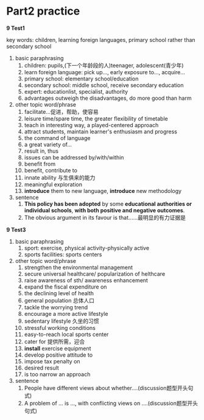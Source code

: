 # Part2 practice
**9 Test1**

key words: children, learning foreign languages, primary school rather than secondary school

1. basic paraphrasing
	1. children: pupils,(下一个年龄段的人)teenager, adolescent(青少年)
	2. learn foreign language: pick up..., early exposure to..., acquire...
	3. primary school: elementary school/education
	4. secondary school: middle school, receive secondary education
	5. expert: educationlist, specialist, authority
	6. advantages outweigh the disadvantages, do more good than harm
2. other topic word/phrase
	1. facilitate...促进，帮助，使容易
	2. leisure time/spare time, the greater flexibility of timetable
	3. teach in interesting way, a played-centered approach
	4. attract students, maintain learner's enthusiasm and progress
	5. the command of language
	6. a great variety of...
	7. result in, thus
	8. issues can be addressed by/with/within
	9. benefit from
	10. benefit, contribute to
	11. innate ability 与生俱来的能力
	12. meaningful exploration
	13. **introduce** them to new language, **introduce** new methodology
3. sentence
	1. **This policy has been adopted** by some **educational authorities or individual schools**, **with both positive and negative outcomes**.
	2. The obvious argument in its favour is that......最明显的有力证据是

**9 Test3**

1. basic paraphrasing
	1. sport: exercise, physical activity-physically active
	2. sports facilities: sports centers
2. other topic word/phrase
	1. strengthen the environmental management
	2. secure universal healthcare/ popularization of helthcare
	3. raise awareness of sth/ awareness enhancement
	4. expand the fiscal expenditure on 
	5. the declining level of health
	6. general population 总体人口
	7. tackle the worrying trend
	8. encourage a more active lifestyle
	9. sedentary lifestyle 久坐的习惯
	10. stressful working conditions
	11. easy-to-reach local sports center
	12. cater for 提供所需，迎合
	13. **install** exercise equipment
	14. develop positive attitude to
	15. impose tax penalty on
	16. desired result
	17. is too narrow an approach
3. sentence
	1. People have different views about whether....(discussion题型开头句式)
	2. A problem of ... is ..., with conflicting views on ....(discussion题型开头句式)